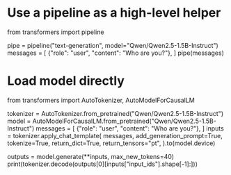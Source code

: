 # Use a pipeline as a high-level helper
from transformers import pipeline

pipe = pipeline("text-generation", model="Qwen/Qwen2.5-1.5B-Instruct")
messages = [
    {"role": "user", "content": "Who are you?"},
]
pipe(messages)

# Load model directly
from transformers import AutoTokenizer, AutoModelForCausalLM

tokenizer = AutoTokenizer.from_pretrained("Qwen/Qwen2.5-1.5B-Instruct")
model = AutoModelForCausalLM.from_pretrained("Qwen/Qwen2.5-1.5B-Instruct")
messages = [
    {"role": "user", "content": "Who are you?"},
]
inputs = tokenizer.apply_chat_template(
	messages,
	add_generation_prompt=True,
	tokenize=True,
	return_dict=True,
	return_tensors="pt",
).to(model.device)

outputs = model.generate(**inputs, max_new_tokens=40)
print(tokenizer.decode(outputs[0][inputs["input_ids"].shape[-1]:]))